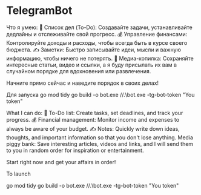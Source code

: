# TelegramBot
Что я умею:
🎯 Список дел (To-Do): Создавайте задачи, устанавливайте дедлайны и отслеживайте свой прогресс.
💰 Управление финансами: Контролируйте доходы и расходы, чтобы всегда быть в курсе своего бюджета.
✍️ Заметки: Быстро записывайте идеи, мысли и важную информацию, чтобы ничего не потерять.
🎲 Медиа-копилка: Сохраняйте интересные статьи, видео и ссылки, а я буду присылать их вам в случайном порядке для вдохновения или развлечения.

Начните прямо сейчас и наведите порядок в своих делах!

 Для запуска 
go mod tidy
go build -o bot.exe
//.\bot.exe -tg-bot-token "You token"



What I can
do: 🎯 To-Do list: Create tasks, set deadlines, and track your progress.
💰 Financial management: Monitor income and expenses to always be aware of your budget.
✍️ Notes: Quickly write down ideas, thoughts, and important information so that you don't lose anything.
Media piggy bank: Save interesting articles, videos and links, and I will send them to you in random order for inspiration or entertainment.

Start right now and get your affairs in order!

To launch

go mod tidy
go build -o bot.exe
//.\bot.exe -tg-bot-token "You token"
